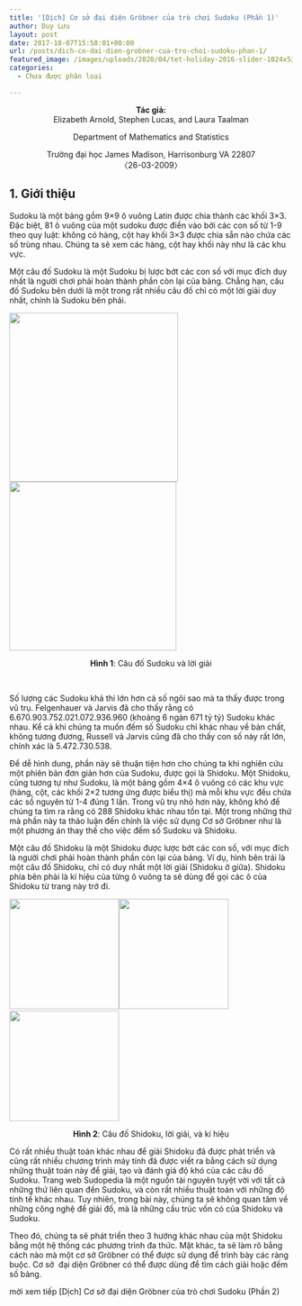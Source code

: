 ```yaml
---
title: '[Dịch] Cơ sở đại diện Gröbner của trò chơi Sudoku (Phần 1)'
author: Duy Lưu
layout: post
date: 2017-10-07T15:58:01+00:00
url: /posts/dich-co-dai-dien-grobner-cua-tro-choi-sudoku-phan-1/
featured_image: /images/uploads/2020/04/tet-holiday-2016-slider-1024x533-1-768x400.png
categories:
  - Chưa được phân loại

---
```

<p style="text-align: center;">
  <strong>Tác giả:</strong><br /> Elizabeth Arnold, Stephen Lucas, and Laura Taalman
</p>

<p style="text-align: center;">
  Department of Mathematics and Statistics
</p>

<p style="text-align: center;">
  Trường đại học James Madison, Harrisonburg VA 22807<br /> 〈26-03-2009〉
</p>

## 1. Giới thiệu

Sudoku là một bảng gồm 9&#215;9 ô vuông Latin được chia thành các khối 3&#215;3. Đặc biệt, 81 ô vuông của một sudoku được điền vào bởi các con số từ 1-9 theo quy luật: không có hàng, cột hay khối 3&#215;3 được chia sẵn nào chứa các số trùng nhau. Chúng ta sẽ xem các hàng, cột hay khối này như là các khu vực.

Một câu đố Sudoku là một Sudoku bị lược bớt các con số với mục đích duy nhất là người chơi phải hoàn thành phần còn lại của bảng. Chẳng hạn, câu đố Sudoku bên dưới là một trong rất nhiều câu đố chỉ có một lời giải duy nhất, chính là Sudoku bên phải.

 <img class="size-medium wp-image-145 alignnone" src="http://luublog.cf/wp-content/uploads/2017/10/s-300x300.jpg" alt="" width="300" height="300" /><img class="size-medium wp-image-144 alignnone" src="http://luublog.cf/wp-content/uploads/2017/10/ss-297x300.jpg" alt="" width="297" height="300" />

<p style="text-align: center;">
  <strong>Hình 1</strong>: Câu đố Sudoku và lời giải
</p>

&nbsp;

Số lượng các Sudoku khả thi lớn hơn cả số ngôi sao mà ta thấy được trong vũ trụ. Felgenhauer và Jarvis đã cho thấy rằng có 6.670.903.752.021.072.936.960 (khoảng 6 ngàn 671 tỷ tỷ) Sudoku khác nhau. Kể cả khi chúng ta muốn đếm số Sudoku chỉ khác nhau về bản chất, không tương đương, Russell và Jarvis cũng đã cho thấy con số này rất lớn, chính xác là 5.472.730.538.

Để dễ hình dung, phần này sẽ thuận tiện hơn cho chúng ta khi nghiên cứu một phiên bản đơn giản hơn của Sudoku, được gọi là Shidoku. Một Shidoku, cũng tương tự như Sudoku, là một bảng gồm 4&#215;4 ô vuông có các khu vực (hàng, cột, các khối 2&#215;2 tương ứng được biểu thị) mà mỗi khu vực đều chứa các số nguyên từ 1-4 đúng 1 lần. Trong vũ trụ nhỏ hơn này, không khó để chúng ta tìm ra rằng có 288 Shidoku khác nhau tồn tại. Một trong những thứ mà phần này ta thảo luận đến chính là việc sử dụng Cơ sở Gröbner như là một phương án thay thế cho việc đếm số Sudoku và Shidoku.

Một câu đố Shidoku là một Shidoku được lược bớt các con số, với mục đích là người chơi phải hoàn thành phần còn lại của bảng. Ví dụ, hình bên trái là một câu đố Shidoku, chỉ có duy nhất một lời giải (Shidoku ở giữa). Shidoku phía bên phải là kí hiệu của từng ô vuông ta sẽ dùng để gọi các ô của Shidoku từ trang này trở đi.

 <img class="size-full wp-image-146 alignnone" src="http://luublog.cf/wp-content/uploads/2017/10/sh.jpg" alt="" width="195" height="196" /><img class="size-full wp-image-148 alignnone" src="http://luublog.cf/wp-content/uploads/2017/10/shs.jpg" alt="" width="195" height="196" /> <img class="size-full wp-image-147 alignnone" src="http://luublog.cf/wp-content/uploads/2017/10/sha.jpg" alt="" width="195" height="196" />

<p style="text-align: center;">
  <strong>Hình 2</strong>: Câu đố Shidoku, lời giải, và kí hiệu
</p>

Có rất nhiều thuật toán khác nhau để giải Shidoku đã được phát triển và cũng rất nhiều chương trình máy tính đã được viết ra bằng cách sử dụng những thuật toán này để giải, tạo và đánh giá độ khó của các câu đố Sudoku. Trang web Sudopedia là một nguồn tài nguyên tuyệt vời với tất cả những thứ liên quan đến Sudoku, và còn rất nhiều thuật toán với những độ tinh tế khác nhau. Tuy nhiên, trong bài này, chúng ta sẽ không quan tâm về những công nghệ để giải đố, mà là những cấu trúc vốn có của Shidoku và Sudoku.

Theo đó, chúng ta sẽ phát triển theo 3 hướng khác nhau của một Shidoku bằng một hệ thống các phương trình đa thức. Mặt khác, ta sẽ làm rõ bằng cách nào mà một cơ sở Gröbner có thể được sử dụng để trình bày các ràng buộc. Cơ sở  đại diện Gröbner có thể được dùng để tìm cách giải hoặc đếm số bảng.

mời xem tiếp [Dịch] Cơ sở đại diện Gröbner của trò chơi Sudoku (Phần 2)